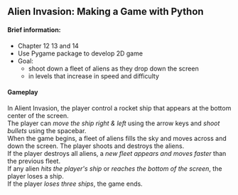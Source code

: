 ## Alien Invasion: Making a Game with Python
#### Brief information:
- Chapter 12 13 and 14
- Use Pygame package to develop 2D game
- Goal: 
    - shoot down a fleet of aliens as they drop down the screen
    - in levels that increase in speed and difficulty

#### Gameplay
In Alient Invasion, the player control a rocket ship that appears at the bottom center of the screen.<br/>
The player can *move the ship right & left* using the arrow keys and *shoot bullets* using the spacebar.<br>
When the game begins, a fleet of aliens fills the sky and moves across and down the screen. The player shoots and destroys the aliens.<br>
If the player destroys all aliens, a *new fleet appears and moves faster* than the previous fleet.<br>
If any alien *hits the player's ship* or *reaches the bottom of the screen*, the player loses a ship.<br>
If the player *loses three ships*, the game ends.